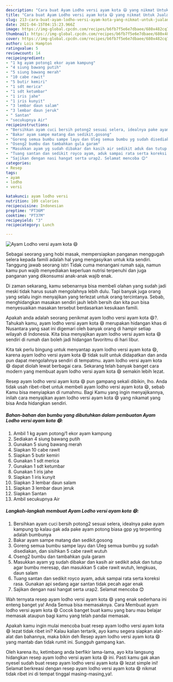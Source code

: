 ```yaml
---
description: "Cara buat Ayam Lodho versi ayam kota 😄 yang nikmat Untuk Jualan"
title: "Cara buat Ayam Lodho versi ayam kota 😄 yang nikmat Untuk Jualan"
slug: 213-cara-buat-ayam-lodho-versi-ayam-kota-yang-nikmat-untuk-jualan
date: 2021-04-15T04:15:23.966Z
image: https://img-global.cpcdn.com/recipes/b6fb7f5e6e7dbaee/680x482cq70/ayam-lodho-versi-ayam-kota-😄-foto-resep-utama.jpg
thumbnail: https://img-global.cpcdn.com/recipes/b6fb7f5e6e7dbaee/680x482cq70/ayam-lodho-versi-ayam-kota-😄-foto-resep-utama.jpg
cover: https://img-global.cpcdn.com/recipes/b6fb7f5e6e7dbaee/680x482cq70/ayam-lodho-versi-ayam-kota-😄-foto-resep-utama.jpg
author: Lois Hampton
ratingvalue: 5
reviewcount: 14
recipeingredient:
- "1 kg ayam potong1 ekor ayam kampung"
- "4 siung bawang putih"
- "5 siung bawang merah"
- "10 cabe rawit"
- "5 butir kemiri"
- "1 sdt merica"
- "1 sdt ketumbar"
- "1 iris jahe"
- "1 iris kunyit"
- "3 lembar daun salam"
- "3 lembar daun jeruk"
- " Santan"
- "secukupnya Air"
recipeinstructions:
- "Bersihkan ayam cuci bersih potong2 sesuai selera, idealnya pake ayam kampung tp kalau gak ada pake ayam potong biasa gpp yg terpenting adalah bumbunya"
- "Bakar ayam sampe matang dan sedikit.gosong"
- "Goreng semua bumbu sampe layu dan Uleg semua bumbu yg sudah disediakan, dan sisihkan 5 cabe rawit wutuh"
- "Oseng2 bumbu dan tambahkan gula garam"
- "Masukkan ayam yg sudah dibakar dan kasih air sedikit aduk dan tutup agar bumbu meresap, dan masukkan 5 cabe rawit wutuh, lengkuas, daun salam"
- "Tuang santan dan sedikit royco ayam, aduk sampai rata serta koreksi rasa. Gunakan api sedang agar santan tidak pecah agar enak"
- "Sajikan dengan nasi hangat serta urap2. Selamat mencoba 😊"
categories:
- Resep
tags:
- ayam
- lodho
- versi

katakunci: ayam lodho versi 
nutrition: 109 calories
recipecuisine: Indonesian
preptime: "PT36M"
cooktime: "PT37M"
recipeyield: "3"
recipecategory: Lunch

---
```



![Ayam Lodho versi ayam kota 😄](https://img-global.cpcdn.com/recipes/b6fb7f5e6e7dbaee/680x482cq70/ayam-lodho-versi-ayam-kota-😄-foto-resep-utama.jpg)

Sebagai seorang yang hobi masak, mempersiapkan panganan menggugah selera kepada famili adalah hal yang mengasyikan untuk kita sendiri. Tanggung jawab seorang istri Tidak cuma menangani rumah saja, namun kamu pun wajib menyediakan keperluan nutrisi terpenuhi dan juga panganan yang dikonsumsi anak-anak wajib enak.

Di zaman  sekarang, kamu sebenarnya bisa membeli olahan yang sudah jadi meski tidak harus susah mengolahnya lebih dulu. Tapi banyak juga orang yang selalu ingin menyajikan yang terlezat untuk orang tercintanya. Sebab, menghidangkan masakan sendiri jauh lebih bersih dan kita pun bisa menyesuaikan masakan tersebut berdasarkan kesukaan famili. 



Apakah anda adalah seorang penikmat ayam lodho versi ayam kota 😄?. Tahukah kamu, ayam lodho versi ayam kota 😄 merupakan hidangan khas di Nusantara yang saat ini digemari oleh banyak orang di hampir setiap wilayah di Indonesia. Kita bisa menyajikan ayam lodho versi ayam kota 😄 sendiri di rumah dan boleh jadi hidangan favoritmu di hari libur.

Kita tak perlu bingung untuk menyantap ayam lodho versi ayam kota 😄, karena ayam lodho versi ayam kota 😄 tidak sulit untuk didapatkan dan anda pun dapat mengolahnya sendiri di tempatmu. ayam lodho versi ayam kota 😄 dapat diolah lewat berbagai cara. Sekarang telah banyak banget cara modern yang membuat ayam lodho versi ayam kota 😄 semakin lebih lezat.

Resep ayam lodho versi ayam kota 😄 pun gampang sekali dibikin, lho. Anda tidak usah ribet-ribet untuk membeli ayam lodho versi ayam kota 😄, sebab Kamu bisa menyiapkan di rumahmu. Bagi Kamu yang ingin menyajikannya, inilah cara menyajikan ayam lodho versi ayam kota 😄 yang nikamat yang bisa Anda hidangkan sendiri.

<!--inarticleads1-->

##### Bahan-bahan dan bumbu yang dibutuhkan dalam pembuatan Ayam Lodho versi ayam kota 😄:

1. Ambil 1 kg ayam potong/1 ekor ayam kampung
1. Sediakan 4 siung bawang putih
1. Gunakan 5 siung bawang merah
1. Siapkan 10 cabe rawit
1. Siapkan 5 butir kemiri
1. Gunakan 1 sdt merica
1. Gunakan 1 sdt ketumbar
1. Gunakan 1 iris jahe
1. Siapkan 1 iris kunyit
1. Siapkan 3 lembar daun salam
1. Siapkan 3 lembar daun jeruk
1. Siapkan  Santan
1. Ambil secukupnya Air




<!--inarticleads2-->

##### Langkah-langkah membuat Ayam Lodho versi ayam kota 😄:

1. Bersihkan ayam cuci bersih potong2 sesuai selera, idealnya pake ayam kampung tp kalau gak ada pake ayam potong biasa gpp yg terpenting adalah bumbunya
1. Bakar ayam sampe matang dan sedikit.gosong
1. Goreng semua bumbu sampe layu dan Uleg semua bumbu yg sudah disediakan, dan sisihkan 5 cabe rawit wutuh
1. Oseng2 bumbu dan tambahkan gula garam
1. Masukkan ayam yg sudah dibakar dan kasih air sedikit aduk dan tutup agar bumbu meresap, dan masukkan 5 cabe rawit wutuh, lengkuas, daun salam
1. Tuang santan dan sedikit royco ayam, aduk sampai rata serta koreksi rasa. Gunakan api sedang agar santan tidak pecah agar enak
1. Sajikan dengan nasi hangat serta urap2. Selamat mencoba 😊




Wah ternyata resep ayam lodho versi ayam kota 😄 yang enak sederhana ini enteng banget ya! Anda Semua bisa memasaknya. Cara Membuat ayam lodho versi ayam kota 😄 Cocok banget buat kamu yang baru mau belajar memasak ataupun bagi kamu yang telah pandai memasak.

Apakah kamu ingin mulai mencoba buat resep ayam lodho versi ayam kota 😄 lezat tidak ribet ini? Kalau kalian tertarik, ayo kamu segera siapkan alat-alat dan bahannya, maka bikin deh Resep ayam lodho versi ayam kota 😄 yang mantab dan tidak rumit ini. Sungguh gampang kan. 

Oleh karena itu, ketimbang anda berfikir lama-lama, ayo kita langsung hidangkan resep ayam lodho versi ayam kota 😄 ini. Pasti kamu gak akan nyesel sudah buat resep ayam lodho versi ayam kota 😄 lezat simple ini! Selamat berkreasi dengan resep ayam lodho versi ayam kota 😄 nikmat tidak ribet ini di tempat tinggal masing-masing,ya!.

